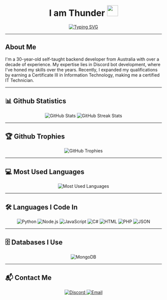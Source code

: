 <h1 align="center">I am Thunder <img src="https://cdn.discordapp.com/emojis/1055063219800117268.gif" height="35px"></h1>

<p align="center">
  <a href="https://git.io/typing-svg">
    <img src="https://readme-typing-svg.demolab.com?font=Fira+Code&size=20&pause=1000&color=00FFFF&center=true&width=435&lines=Back-end+Developer+%26+Certified+IT+Technician" alt="Typing SVG">
  </a>
</p>

---

<h2>About Me</h2>
<p>
  I'm a 30-year-old self-taught backend developer from Australia with over a decade of experience. My expertise lies in Discord bot development, where I've honed my skills over the years. Recently, I expanded my qualifications by earning a Certificate III in Information Technology, making me a certified IT Technician.
</p>

---

<h2>📊 Github Statistics</h2>
<div align="center">
  <img src="https://github-readme-stats.vercel.app/api?username=ThunderDoesDev&show_icons=true&theme=radical" alt="GitHub Stats">
  <img src="https://github-readme-streak-stats.herokuapp.com/?user=ThunderDoesDev&theme=radical&hide_border=false" alt="GitHub Streak Stats">
</div>

---

<h2>🏆 Github Trophies</h2>
<div align="center">
  <img src="https://github-profile-trophy.vercel.app/?username=ThunderDoesDev&rank=SS,S,AAA,AA,A,B,C&row=1" alt="GitHub Trophies">
</div>

---

<h2>💻 Most Used Languages</h2>
<div align="center">
  <img src="https://github-readme-stats.vercel.app/api/top-langs/?username=ThunderDoesDev&theme=radical&layout=compact" alt="Most Used Languages">
</div>

---

<h2>🛠️ Languages I Code In</h2>
<div align="center">
  <img src="https://img.shields.io/badge/python-%2300599C.svg?style=for-the-badge&logo=python&logoColor=white" alt="Python">
  <img src="https://img.shields.io/badge/node.js-%2300599C.svg?style=for-the-badge&logo=node.js&logoColor=white" alt="Node.js">
  <img src="https://img.shields.io/badge/javascript-%2300599C.svg?style=for-the-badge&logo=javascript&logoColor=white" alt="JavaScript">
  <img src="https://img.shields.io/badge/c%23-%2300599C.svg?style=for-the-badge&logo=c-sharp&logoColor=white" alt="C#">
  <img src="https://img.shields.io/badge/html-%2300599C.svg?style=for-the-badge&logo=HTML5&logoColor=white" alt="HTML">
  <img src="https://img.shields.io/badge/PHP-%2300599C.svg?style=for-the-badge&logo=PHP&logoColor=white" alt="PHP">
  <img src="https://img.shields.io/badge/JSON-%2300599C.svg?style=for-the-badge&logo=JSON&logoColor=white" alt="JSON">
</div>

---

<h2>🗄️ Databases I Use</h2>
<div align="center">
  <img src="https://img.shields.io/badge/mongodb-%2300599C.svg?style=for-the-badge&logo=mongodb&logoColor=white" alt="MongoDB">
</div>

---

<h2>📬 Contact Me</h2>
<div align="center">
  <a href="https://discord.gg/thunderdoesdev">
    <img src="https://img.shields.io/badge/Discord-%2300599C.svg?logo=discord&logoColor=white&style=for-the-badge" alt="Discord">
  </a>
  <a href="mailto:contact@thunderdoesdev.gg">
    <img src="https://img.shields.io/badge/Email-%2300599C.svg?logo=gmail&logoColor=white&style=for-the-badge" alt="Email">
  </a>
</div>


